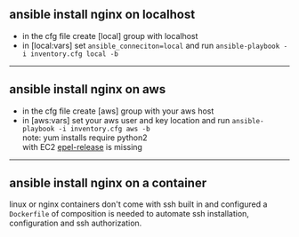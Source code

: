 
## ansible install nginx on localhost

- in the cfg file create [local] group with localhost
- in [local:vars] set `ansible_conneciton=local`
and
 run `ansible-playbook -i inventory.cfg local -b`
___

## ansible install nginx on aws

- in the cfg file create [aws] group with your aws host
- in [aws:vars] set your aws user and key location
and run `ansible-playbook -i inventory.cfg aws -b`<br/>
note: yum installs require python2<br/>
with EC2 [epel-release](https://aws.amazon.com/premiumsupport/knowledge-center/ec2-enable-epel/) is missing
___

## ansible install nginx on a container
linux or nginx containers don't come with ssh built in and configured a `Dockerfile` of composition is needed to automate ssh installation, configuration and ssh authorization.
